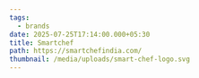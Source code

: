 ```yaml
---
tags:
  - brands
date: 2025-07-25T17:14:00.000+05:30
title: Smartchef
path: https://smartchefindia.com/
thumbnail: /media/uploads/smart-chef-logo.svg
---
```

